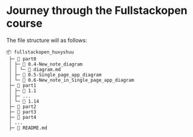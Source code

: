 # Journey through the Fullstackopen course

The file structure will as follows:
```
📦 fullstackopen_huxyshuu
 ├─ 📂 part0
 │ ├─ 📂 0.4-New_note_diagram
 │ │ └─ 📄 diagram.md
 │ ├─ 📂 0.5-Single_page_app_diagram
 │ └─ 📂 0.6-New_note_in_Single_page_app_diagram
 ├─ 📂 part1
 │ ├─ 📂 1.1
 │ ├─ ...
 │ └─ 📂 1.14
 ├─ 📂 part2
 ├─ 📂 part3
 ├─ 📂 part4
 │ ...
 ├─ 📄 README.md
```

